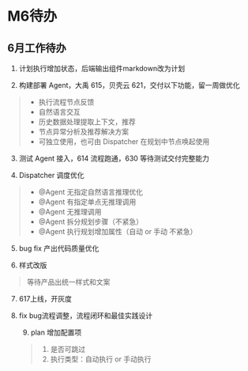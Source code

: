 # M6待办

## 6月工作待办

1. 计划执行增加状态，后端输出组件markdown改为计划

2. 构建部署 Agent，大禹 615，贝壳云 621，交付以下功能，留一周做优化
> * 执行流程节点反馈
> * 自然语言交互
> * 历史数据处理提取上下文，推荐
> * 节点异常分析及推荐解决方案
> * 可独立使用，也可由 Dispatcher 在规划中节点唤起使用

3. 测试 Agent 接入，614 流程跑通，630 等待测试交付完整能力

4. Dispatcher 调度优化
> * @Agent 无指定自然语言推理优化
> * @Agent 有指定单点无推理调用
> * @Agent 无推理调用
> * @Agent 拆分规划步骤（不紧急）
> * @Agent 执行规划增加属性（自动 or 手动  不紧急）

5. bug fix 产出代码质量优化

6. 样式改版
> 等待产品出统一样式和文案

7. 617上线，开灰度

8. fix bug流程调整，流程闭环和最佳实践设计 

   9. plan 增加配置项
   > 1. 是否可跳过
   > 2. 执行类型：自动执行 or 手动执行

